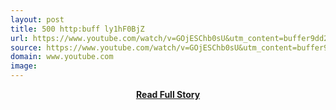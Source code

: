 ```yaml
---
layout: post
title: 500 http:buff ly1hF0BjZ
url: https://www.youtube.com/watch/v=GOjESChb0sU&utm_content=buffer9dd22
source: https://www.youtube.com/watch/v=GOjESChb0sU&utm_content=buffer9dd22
domain: www.youtube.com
image: 
---
```


<p></p>
<center><p><a href="https://www.youtube.com/watch/v=GOjESChb0sU&utm_content=buffer9dd22" style='padding:25px; font-sze:18px; font-weight: bold;'>Read Full Story</a></p></center>
